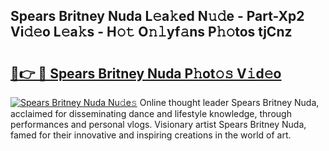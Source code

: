 ## Spears Britney Nuda L𝚎a𝚔ed N𝚞𝚍e - Part-Xp2 Vi𝚍𝚎o L𝚎a𝚔s - H𝚘𝚝 O𝚗𝚕yf𝚊ns P𝚑𝚘tos tjCnz

# <h2><a href="http://kfcqh6e.oniu.top/?m=Spears+Britney+Nuda">🔗👉 🔴 Spears Britney Nuda P𝚑ot𝚘𝚜 V𝚒d𝚎o</a></h2>

[![Spears Britney Nuda Nu𝚍e𝚜](https://i.imgur.com/0qMVB7G.gif)](http://kfcqh6e.oniu.top/?m=Spears+Britney+Nuda)
Online thought leader Spears Britney Nuda, acclaimed for disseminating dance and lifestyle knowledge, through performances and personal vlogs. Visionary artist Spears Britney Nuda, famed for their innovative and inspiring creations in the world of art.  
